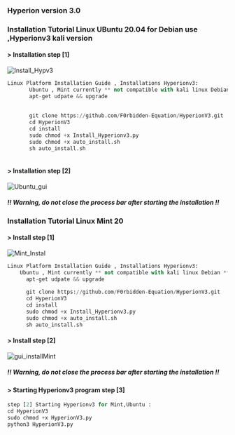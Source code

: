###     Hyperion version 3.0 
###     Installation Tutorial Linux UBuntu 20.04  for Debian use ,Hyperionv3 kali version 
####  > Installation step [1]
![Install_Hypv3](https://user-images.githubusercontent.com/59021489/106630708-5fa60d00-657c-11eb-9acd-0ecfd23ba6bb.gif)

```python
Linux Platform Installation Guide , Installations Hyperionv3:
       Ubuntu , Mint currently ** not compatible with kali linux Debian ** take the version for *Debian and kali linux* : *HyperionV3-kali-linux* on my github
       apt-get udpate && upgrade
      
      
       git clone https://github.com/F0rbidden-Equation/HyperionV3.git
       cd HyperionV3
       cd install
       sudo chmod +x Install_Hyperionv3.py
       sudo chmod +x auto_install.sh
       sh auto_install.sh
       
 ```
 ####  > Installation step [2]
 ![Ubuntu_gui](https://user-images.githubusercontent.com/59021489/106791558-5d63b180-6655-11eb-84f6-d802711ace0d.gif)
 ##### !! Warning, do not close the process bar after starting the installation !!
 
 ###     Installation Tutorial Linux Mint 20
 #### > Install step [1]
 ![Mint_Instal](https://user-images.githubusercontent.com/59021489/106781142-05bf4900-6649-11eb-8c9f-10d63b20966a.gif)
 ```python
Linux Platform Installation Guide , Installations Hyperionv3:
     Ubuntu , Mint currently ** not compatible with kali linux Debian **
       apt-get udpate && upgrade
      
       git clone https://github.com/F0rbidden-Equation/HyperionV3.git
       cd HyperionV3
       cd install
       sudo chmod +x Install_Hyperionv3.py
       sudo chmod +x auto_install.sh
       sh auto_install.sh
 ```
#### > Install step [2]
 ![gui_installMint](https://user-images.githubusercontent.com/59021489/106792109-0dd1b580-6656-11eb-852f-634a2552fb2a.gif)
##### !! Warning, do not close the process bar after starting the installation !!
#### > Starting  Hyperionv3 program step [3]
```python
step [2] Starting Hyperionv3 for Mint,Ubuntu :
cd HyperionV3
sudo chmod +x HyperionV3.py
python3 HyperionV3.py
 ```

